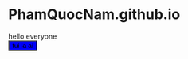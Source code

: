 # PhamQuocNam.github.io
<!DOCTYPE html>
<html>
<head>
<style>
  .beauty{
    background-color: blue;
    transition: background-color 1s;
    }
  .beauty:hover{
    background-color: red;
    }
</style>
</head>

<body>
<div>hello everyone</div>
  <button class="beauty" href="https://www.youtube.com/watch?v=o5g-lUuFgpg">tui la ai</button>
</body>
  
</html>
